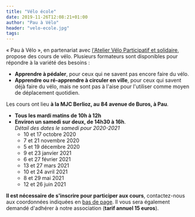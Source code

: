 ```yaml
---
title: "Vélo école"
date: 2019-11-26T12:08:21+01:00
author: "Pau à Vélo"
header: "velo-ecole.jpg"
tags:
---
```


« Pau à Vélo », en partenariat avec [l'Atelier Vélo Participatif et solidaire][atelier], propose des cours de vélo. Plusieurs formateurs sont disponibles pour répondre à la variété des besoins :

* **Apprendre à pédaler**, pour ceux qui ne savent pas encore faire du vélo.
* **Apprendre ou ré-apprendre à circuler en ville**, pour ceux qui savent déjà faire du vélo, mais ne sont pas à l'aise pour l'utiliser comme moyen de déplacement quotidien.

Les cours ont lieu **à la MJC Berlioz, au 84 avenue de Buros, à Pau**. 

* **Tous les mardi matins de 10h à 12h**
* **Environ un samedi sur deux, de 14h30 à 16h**.   
_Détail des dates le samedi pour 2020-2021_
    * 10 et 17 octobre 2020
    * 7 et 21 novembre 2020
    * 5 et 19 décembre 2020
    * 9 et 23 janvier 2021
    * 6 et 27 février 2021
    * 13 et 27 mars 2021
    * 10 et 24 avril 2021
    * 8 et 29 mai 2021
    * 12 et 26 juin 2021
    

**Il est nécessaire de s'inscrire pour participer aux cours**, contactez-nous aux coordonnées indiquées en [bas de page]. Il vous sera également demandé d'adhérer à notre association (**tarif annuel 15 euros**).


[bas de page]: #footer
[adhésion à notre association]: /#adhérer
[atelier]: http://ateliervelopau.fr